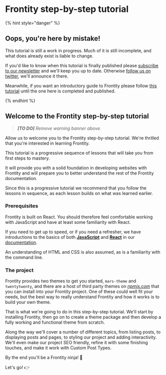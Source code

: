 # Frontity step-by-step tutorial

{% hint style="danger" %}

## Oops, you're here by mistake!

This tutorial is still a work in progress. Much of it is still incomplete, and what does already exist is liable to change.

If you'd like to know when this tutorial is finally published please [subscribe to our newsletter](https://frontity.org/#newsletter) and we'll keep you up to date. Otherwise [follow us on twitter](https://twitter.com/Frontity), we'll announce it there.

Meanwhile, if you want an introductory guide to Frontity please follow [this tutorial](https://github.com/frontity-demos/2020-06-jsnation-workshop) until the one here is completed and published.

{% endhint %}

## Welcome to the Frontity step-by-step tutorial

> _**[TO DO]** Remove warning banner above._

Allow us to welcome you to the Frontity step-by-step tutorial. We're thrilled that you're interested in learning Frontity.

This tutorial is a progressive sequence of lessons that will take you from first steps to mastery.

It will provide you with a solid foundation in developing websites with Frontity and will prepare you to better understand the rest of the Frontity documentation.

Since this is a progressive tutorial we recommend that you follow the lessons in sequence, as each lesson builds on what was learned earlier.

### Prerequisites

Frontity is built on React. You should therefore feel comfortable working with JavaScript and have at least some familiarity with React.

If you need to get up to speed, or if you need a refresher, we have introductions to the basics of both **[JavaScript](https://docs.frontity.org/guides/javascript-basics)** and **[React](https://docs.frontity.org/guides/react-basic)** in our [documentation](https://docs.frontity.org/).

An understanding of HTML and CSS is also assumed, as is a familiarity with the command line.

### The project

Frontity provides two themes to get you started, `mars-theme` and `twentytwenty`, and there are a host of third party themes on [_npmjs.com_](https://www.npmjs.com/) that you can install into your Frontity project. One of these could well fit your needs, but the best way to really understand Frontity and how it works is to build your own theme.

That is what we're going to do in this step-by-step tutorial. We'll start by installing Frontity, then go on to create a theme package and then develop a fully working and functional theme from scratch.

Along the way we'll cover a number of different topics, from listing posts, to displaying posts and pages, to styling our project and adding interactivity. We'll even make our project SEO friendly, refine it with some finishing touches, and make it work with Custom Post Types.

By the end you'll be a Frontity ninja! 🥷

Let's go! 👉
